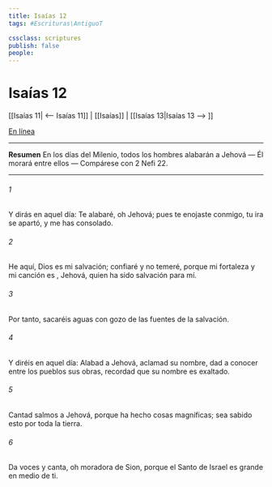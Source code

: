 ```yaml
---
title: Isaías 12
tags: #Escrituras\AntiguoT

cssclass: scriptures
publish: false
people:
---
```


# Isaías 12
[[Isaías 11| <-- Isaías 11]] | [[Isaías]] | [[Isaías 13|Isaías 13 --> ]]

[En línea](https://churchofjesuschrist.org/study/scriptures/ot/isa/12?lang=spa)

---
__Resumen__
En los días del Milenio, todos los hombres alabarán a Jehová — Él morará entre ellos — Compárese con 2 Nefi 22.

---
###### 1 
Y dirás en aquel día: Te alabaré, oh Jehová; pues  te enojaste conmigo, tu ira se apartó, y me has consolado.

###### 2 
He aquí, Dios es mi salvación; confiaré y no temeré, porque mi fortaleza y mi canción es , Jehová, quien ha sido salvación para mí.

###### 3 
Por tanto, sacaréis aguas con gozo de las fuentes de la salvación.

###### 4 
Y diréis en aquel día: Alabad a Jehová, aclamad su nombre, dad a conocer entre los pueblos sus obras, recordad que su nombre es exaltado.

###### 5 
Cantad salmos a Jehová, porque ha hecho cosas magníficas; sea sabido esto por toda la tierra.

###### 6 
Da voces y canta, oh moradora de Sion, porque el Santo de Israel es grande en medio de ti.

